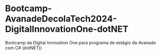 # Bootcamp-AvanadeDecolaTech2024-DigitalInnovationOne-dotNET
 Bootcamp da Digital Innovation One para programa de estágio da Avanade com C# (dotNET))
